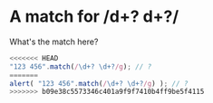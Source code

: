 # A match for /d+? d+?/

What's the match here?

```js
<<<<<<< HEAD
"123 456".match(/\d+? \d+?/g); // ?
=======
alert( "123 456".match(/\d+? \d+?/g) ); // ?
>>>>>>> b09e38c5573346c401a9f9f7410b4ff9be5f4115
```
